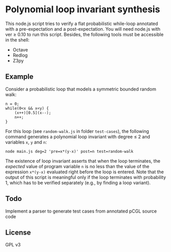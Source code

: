 # Polynomial loop invariant synthesis
This node.js script tries to verify a flat probabilistic while-loop annotated with a pre-expectation and a post-expectation. You will need node.js with ver ≥ 0.10 to run this script. Besides, the following tools must be accessible in the shell:
* Octave
* Redlog
* Z3py

## Example

Consider a probabilistic loop that models a symmetric bounded random walk:

    n = 0; 
    while(0<x && x<y) { 
        (x++)[0.5](x--); 
        n++; 
    }

For this loop (see `random-walk.js` in folder `test-cases`), the following command generates a polynomial loop invariant with degree ≤ 2 and variables `x`, `y` and `n`:

    node main.js deg=2 'pre=x*(y-x)' post=n test=random-walk

The existence of loop invariant asserts that when the loop terminates, the *expected* value of program variable `n` is no less than the value of the expression `x*(y-x)` evaluated right before the loop is entered. Note that the output of this script is meaningful only if the loop terminates with probability 1, which has to be verified separately (e.g., by finding a loop variant).

## Todo

Implement a parser to generate test cases from annotated pCGL source code

## License

GPL v3
